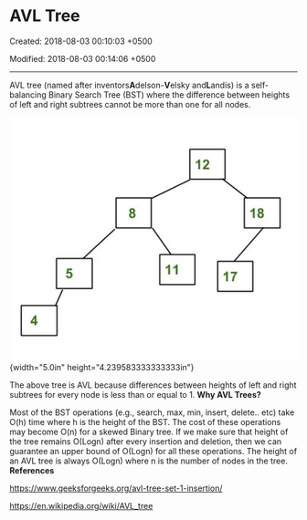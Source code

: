 # AVL Tree

Created: 2018-08-03 00:10:03 +0500

Modified: 2018-08-03 00:14:06 +0500

---

AVL tree (named after inventors**A**delson-**V**elsky and**L**andis) is a self-balancing Binary Search Tree (BST) where the difference between heights of left and right subtrees cannot be more than one for all nodes.

![12 18 ](media/AVL-Tree-image1.jpg){width="5.0in" height="4.239583333333333in"}

The above tree is AVL because differences between heights of left and right subtrees for every node is less than or equal to 1.
**Why AVL Trees?**

Most of the BST operations (e.g., search, max, min, insert, delete.. etc) take O(h) time where h is the height of the BST. The cost of these operations may become O(n) for a skewed Binary tree. If we make sure that height of the tree remains O(Logn) after every insertion and deletion, then we can guarantee an upper bound of O(Logn) for all these operations. The height of an AVL tree is always O(Logn) where n is the number of nodes in the tree.
**References**

<https://www.geeksforgeeks.org/avl-tree-set-1-insertion/>

<https://en.wikipedia.org/wiki/AVL_tree>

